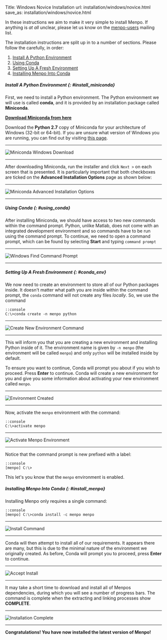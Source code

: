 Title: Windows Novice Installation
url: installation/windows/novice.html
save_as: installation/windows/novice.html

In these instructions we aim to make it very simple to install Menpo.
If anything is *at all* unclear, please let us know on the
[menpo-users](https://groups.google.com/forum/#!forum/menpo-users) mailing list.

The installation instructions are split up in to a number of sections. Please
follow the carefully, in order:

  1. [Install A Python Environment](#install_miniconda)
  2. [Using Conda](#using_conda)
  3. [Setting Up A Fresh Environment](#conda_env)
  4. [Installing Menpo Into Conda](#install_menpo)

##### Install A Python Environment {: #install_miniconda}
First, we need to install a Python environment. The Python environment we will
use is called **conda**, and it is provided by an installation package
called **Miniconda**.

**[Download Miniconda from here](http://conda.pydata.org/miniconda.html)**

Download the **Python 2.7** copy of Miniconda for your architecture of Windows
(32-bit or 64-bit). If you are unsure what version of Windows you are running,
you can find out by visiting
[this page](http://support.microsoft.com/kb/827218).

********************************************************************************
![Miniconda Windows Download]({filename}/pages/installation/windows/images/Windows-Miniconda-Landing.png)
********************************************************************************

After downloading Miniconda, run the installer and click `Next >` on each
screen that is presented. It is particularly important that both checkboxes are
ticked on the **Advanced Installation Options** page as shown below:

********************************************************************************
![Miniconda Advanced Installation Options]({filename}/pages/installation/windows/images/Windows-Miniconda-Settings.png)
********************************************************************************

##### Using Conda {: #using_conda}
After installing Miniconda, we should have access to two new commands within
the command prompt. Python, unlike Matlab, does not come with an integrated
development environment and so commands have to be run using the command prompt.
To continue, we need to open a command prompt, which can be found by selecting
**Start** and typing ``command prompt``

********************************************************************************
![Windows Find Command Prompt]({filename}/pages/installation/windows/images/Windows-Find-CommandPrompt.png)
********************************************************************************

##### Setting Up A Fresh Environment {: #conda_env}
We now need to create an environment to store all of our Python packages inside.
It doesn't matter what path you are inside within the command prompt, the
`conda` command will not create any files *locally*. So, we use the command

    ::console
    C:\>conda create -n menpo python

********************************************************************************
![Create New Environment Command]({filename}/pages/installation/windows/images/Windows-Create-Env-Command.png)
********************************************************************************

This will inform you that you are creating a new environment and installing
Python inside of it. The environment name is given by `-n menpo` (the
environment will be called `menpo`) and only `python` will be installed inside
by default.

To ensure you want to continue, Conda will prompt you
about if you wish to proceed. Press **Enter** to continue. Conda will create
a new environment for you and give you some information about activating
your new environment called `menpo`.

********************************************************************************
![Environment Created]({filename}/pages/installation/windows/images/Windows-Env-Created.png)
********************************************************************************

Now, activate the `menpo` environment with the command:

    ::console
    C:\>activate menpo

********************************************************************************
![Activate Menpo Environment]({filename}/pages/installation/windows/images/Windows-Activate-Env.png)
********************************************************************************

Notice that the command prompt is new prefixed with a label:

    ::console
    [menpo] C:\>

This let's you know that the `menpo` environment is enabled.

##### Installing Menpo Into Conda {: #install_menpo}
Installing Menpo only requires a single command:

    ::console
    [menpo] C:\>conda install -c menpo menpo

********************************************************************************
![Install Command]({filename}/pages/installation/windows/images/Windows-Install-Menpo.png)
********************************************************************************

Conda will then attempt to install all of our requirements. It appears there are
many, but this is due to the minimal nature of the environment we originally
created. As before, Conda will prompt you to proceed, press **Enter** to
continue.

********************************************************************************
![Accept Install]({filename}/pages/installation/windows/images/Windows-Install-Accept.png)
********************************************************************************

It may take a short time to download and install all of Menpos dependencies,
during which you will see a number of progress bars. The command is complete
when the extracting and linking processes show **COMPLETE**.

********************************************************************************
![Installation Complete]({filename}/pages/installation/windows/images/Windows-Install-Complete.png)
********************************************************************************

**Congratulations! You have now installed the latest version of Menpo!**